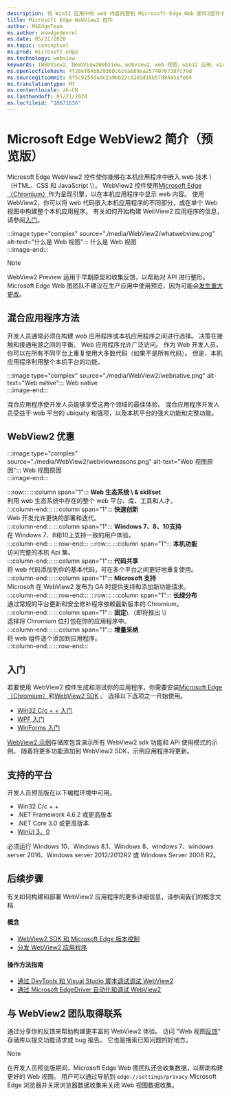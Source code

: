 ```yaml
---
description: 将 Win32 应用中的 web 内容托管到 Microsoft Edge Web 部件2控件中
title: Microsoft Edge WebView2 控件
author: MSEdgeTeam
ms.author: msedgedevrel
ms.date: 05/21/2020
ms.topic: conceptual
ms.prod: microsoft-edge
ms.technology: webview
keywords: IWebView2、IWebView2WebView、webview2、web 视图、win32 应用、win32、edge、ICoreWebView2、CoreWebView2、ICoreWebView2Host、浏览器控件、边缘 html、Windows Forms、WinForms、WPF、.NET
ms.openlocfilehash: 4f28ef64bb2936bc6c9a089ea2574070738fc79d
ms.sourcegitcommit: 8f5c9255dadc2a9bb22c3201d15b57d84851fe64
ms.translationtype: MT
ms.contentlocale: zh-CN
ms.lasthandoff: 05/21/2020
ms.locfileid: "10671636"
---
```

# Microsoft Edge WebView2 简介（预览版）  

Microsoft Edge WebView2 控件使你能够在本机应用程序中嵌入 web 技术 \ （HTML、CSS 和 JavaScript \）。  WebView2 控件使用[Microsoft Edge （Chromium）](https://www.microsoftedgeinsider.com)作为呈现引擎，以在本机应用程序中显示 web 内容。  使用 WebView2，你可以将 web 代码嵌入本机应用程序的不同部分，或在单个 Web 视图中构建整个本机应用程序。  有关如何开始构建 WebView2 应用程序的信息，请参阅[入门](./index.md#getting-started)。  

:::image type="complex" source="./media/WebView2/whatwebview.png" alt-text="什么是 Web 视图":::
   什么是 Web 视图  
:::image-end:::  

> [!NOTE]
> WebView2 Preview 适用于早期原型和收集反馈，以帮助对 API 进行整形。  Microsoft Edge Web 图团队不建议在生产应用中使用预览，因为可能会[发生重大更改](./releasenotes.md)。  

## 混合应用程序方法  

开发人员通常必须在构建 web 应用程序或本机应用程序之间进行选择。  决策在接触和接通电源之间的平衡。  Web 应用程序允许广泛访问。  作为 Web 开发人员，你可以在所有不同平台上重复使用大多数代码（如果不是所有代码）。  但是，本机应用程序利用整个本机平台的功能。  

:::image type="complex" source="./media/WebView2/webnative.png" alt-text="Web native":::
   Web native  
:::image-end:::  

混合应用程序使开发人员能够享受这两个领域的最佳体验。  混合应用程序开发人员受益于 web 平台的 ubiquity 和强项，以及本机平台的强大功能和完整功能。  

## WebView2 优惠   

:::image type="complex" source="./media/WebView2/webviewreasons.png" alt-text="Web 视图原因":::
   Web 视图原因  
:::image-end:::  

:::row:::
   :::column span="1":::
      **Web 生态系统 \ & skillset**  
      利用 web 生态系统中存在的整个 web 平台、库、工具和人才。  
   :::column-end:::
   :::column span="1":::
      **快速创新**  
      Web 开发允许更快的部署和迭代。  
   :::column-end:::
   :::column span="1":::
      **Windows 7、8、10支持**  
      在 Windows 7、8和10上支持一致的用户体验。  
   :::column-end:::
:::row-end:::
:::row:::
   :::column span="1":::
      **本机功能**  
      访问完整的本机 Api 集。  
   :::column-end:::
   :::column span="1":::
      **代码共享**  
      将 web 代码添加到你的基本代码，可在多个平台之间更好地重复使用。  
   :::column-end:::
   :::column span="1":::
      **Microsoft 支持**  
      Microsoft 在 WebView2 发布为 GA 时提供支持和添加新功能请求。  
   :::column-end:::
:::row-end:::
:::row:::
   :::column span="1":::
      **长绿分布**  
      通过常规的平台更新和安全修补程序依赖最新版本的 Chromium。  
   :::column-end:::
   :::column span="1":::
      **固定**\ （即将推出 \）  
      选择将 Chromium 位打包在你的应用程序中。  
   :::column-end:::
   :::column span="1":::
      **增量采纳**  
      将 web 组件逐个添加到应用程序。  
   :::column-end:::
:::row-end:::  

## 入门  

若要使用 WebView2 控件生成和测试你的应用程序，你需要安装[Microsoft Edge （Chromium）](https://www.microsoftedgeinsider.com/download)和[WebView2 SDK](https://aka.ms/webviewnuget) 。  选择以下选项之一开始使用。  

*   [Win32 C/c + + 入门](./gettingstarted/win32.md)  
*   [WPF 入门](./gettingstarted/wpf.md)  
*   [WinForms 入门](./gettingstarted/winforms.md)  

[WebView2 示例](https://github.com/MicrosoftEdge/WebView2Samples)存储库包含演示所有 WebView2 sdk 功能和 API 使用模式的示例。 随着将更多功能添加到 WebView2 SDK，示例应用程序将更新。   

## 支持的平台  

开发人员预览版在以下编程环境中可用。  

*   Win32 C/c + +  
*   .NET Framework 4.6.2 或更高版本  
*   .NET Core 3.0 或更高版本  
*   [WinUI 3。0](/uwp/toolkits/winui3/)  

必须运行 Windows 10、Windows 8.1、Windows 8、windows 7、windows server 2016、Windows server 2012/2012R2 或 Windows Server 2008 R2。   

## 后续步骤  

有关如何构建和部署 WebView2 应用程序的更多详细信息，请参阅我们的概念文档<!-- and how-to guides-->.  

#### 概念  

*   [WebView2 SDK 和 Microsoft Edge 版本控制](./concepts/versioning.md)
*   [分发 WebView2 应用程序](./concepts/distribution.md)  
 
#### 操作方法指南  

*   [通过 DevTools 和 Visual Studio 脚本调试调试 WebView2](./howto/debug.md)  
*   [通过 Microsoft EdgeDriver 自动化和调试 WebView2](./howto/webdriver.md)  

<!--todo: add how-tos when available  -->  

## 与 WebView2 团队取得联系  

通过分享你的反馈来帮助构建更丰富的 WebView2 体验。  访问 "Web 视图[反馈](https://aka.ms/webviewfeedback)" 存储库以提交功能请求或 bug 报告。  它也是搜索已知问题的好地方。  

> [!NOTE]
> 在开发人员预览版期间，Microsoft Edge Web 图团队还会收集数据，以帮助构建更好的 Web 视图。  用户可以通过导航到 `edge://settings/privacy` Microsoft Edge 浏览器并关闭浏览器数据收集来关闭 Web 视图数据收集。  
